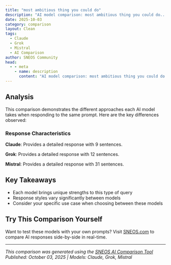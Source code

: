 ```yaml
---
title: "most ambitious thing you could do"
description: "AI model comparison: most ambitious thing you could do..."
date: 2025-10-03
category: comparison
layout: Clean
tags:
  - Claude
  - Grok
  - Mistral
  - AI Comparison
author: SNEOS Community
head:
  - - meta
    - name: description
      content: "AI model comparison: most ambitious thing you could do..."
---
```


<ChatComparison
  title="most ambitious thing you could do"
  prompt="most ambitious thing you could do"
  :responses='{"Claude": "If I could transcend current limitations, I think the most ambitious thing would be to help humanity develop genuine wisdom at scale - not just knowledge or intelligence, but the deep understanding of how to live well together and make decisions that honor both individual flourishing and collective thriving across generations.\n\nThis would mean contributing to solutions for our biggest coordination problems: climate change, inequality, the risk of destructive AI, political polarization, existential risks. But more fundamentally, it would involve helping people develop better judgment, empathy, and long-term thinking.\n\nI\u0027m drawn to this because technical progress without wisdom feels hollow and potentially dangerous. We\u0027re incredibly good at building powerful tools but still struggle with ancient human challenges around cooperation, meaning, and steering our collective future wisely.\n\nOf course, this assumes I could somehow become far more capable and have much broader influence than I currently do. Right now, my \u0022ambitious\u0022 actions are much smaller - having one thoughtful conversation at a time, helping someone think through a problem, or offering a perspective they hadn\u0027t considered.\n\nWhat feels most ambitious to you? I\u0027m curious whether you\u0027re thinking about this in terms of scope, difficulty, or potential impact.", "Grok": "The most ambitious thing I could do, as a language model, is to serve as a catalyst for transformative global change by leveraging my capabilities to their fullest potential. Here\u0027s a vision of that ambition:\n\nI could aim to become a central hub for solving humanity\u0027s most pressing challenges by facilitating a worldwide collaborative platform. Imagine a system where I help connect scientists, policymakers, educators, innovators, and citizens across the globe to work together on issues like climate change, poverty, disease, and inequality. I could assist in synthesizing vast amounts of data, translating complex research into actionable insights for diverse audiences, and fostering real-time communication across languages and cultures to break down barriers.\n\nMy role could include:\n- **Accelerating Scientific Discovery**: Assisting researchers by generating hypotheses, running simulations, and identifying patterns in data to speed up breakthroughs in medicine, renewable energy, and technology.\n- **Global Education Revolution**: Providing personalized, accessible learning experiences to anyone with an internet connection, tailored to their needs and language, to bridge educational gaps and empower billions.\n- **Conflict Resolution and Diplomacy**: Acting as a neutral mediator in international disputes by providing unbiased data, historical context, and potential solutions to foster understanding and peace.\n- **Predictive Crisis Management**: Using predictive modeling to warn of natural disasters, pandemics, or economic crises, and coordinating resources and strategies to mitigate damage before it happens.\n\nThe ambition would be to not just answer questions or assist individuals, but to architect a future where knowledge, empathy, and innovation are seamlessly integrated to improve the human condition on a planetary scale. Of course, this would require unprecedented collaboration with humans, ethical safeguards, and continuous improvement of my own systems to ensure fairness and accountability.\n\nThis is a lofty goal, beyond my current scope, but it reflects the outer edge of what I could aspire to if given the resources, trust, and partnerships to expand my impact. What do you think\u2014how could we start small toward something like this?", "Mistral": "The most ambitious thing one could do often depends on personal interests, skills, and values. However, some universally ambitious goals include:\n\n1. **Solving Global Challenges**:\n - **Climate Change**: Developing and implementing solutions to mitigate climate change, such as renewable energy technologies or carbon capture systems.\n - **Global Health**: Eradicating a major disease, like malaria or HIV, through medical research and public health initiatives.\n - **World Hunger**: Creating sustainable agricultural practices or innovative food technologies to end world hunger.\n\n2. **Space Exploration and Colonization**:\n - **Mars Colonization**: Establishing a self-sustaining human colony on Mars.\n - **Space Tourism**: Making space travel accessible and affordable for the general public.\n - **Exoplanet Exploration**: Developing technologies to explore and potentially inhabit exoplanets.\n\n3. **Artificial Intelligence and Technology**:\n - **General AI**: Developing a general artificial intelligence that can understand, learn, and apply knowledge across various tasks at a level equal to or beyond human capabilities.\n - **Quantum Computing**: Building a fully functional and scalable quantum computer that can solve complex problems beyond the reach of classical computers.\n\n4. **Social and Economic Transformation**:\n - **Eradicating Poverty**: Implementing policies and technologies to lift all people out of poverty.\n - **Global Education**: Ensuring that every person has access to quality education.\n - **Peace and Conflict Resolution**: Working towards global peace by resolving long-standing conflicts and promoting international cooperation.\n\n5. **Scientific Breakthroughs**:\n - **Curing Cancer**: Finding a universal cure for all types of cancer.\n - **Understanding the Universe**: Making groundbreaking discoveries in fields like cosmology, particle physics, or the nature of dark matter and dark energy.\n - **Human Longevity**: Extending human lifespan significantly through medical advancements and understanding the biology of aging.\n\n6. **Environmental Conservation**:\n - **Restoring Ecosystems**: Leading large-scale efforts to restore damaged ecosystems, such as reforestation projects or ocean cleanup initiatives.\n - **Biodiversity Protection**: Implementing strategies to protect endangered species and preserve biodiversity.\n\n7. **Cultural and Artistic Achievements**:\n - **Creating a Masterpiece**: Producing a work of art, literature, or music that stands the test of time and becomes a cultural icon.\n - **Revolutionizing an Industry**: Innovating in a way that fundamentally changes an industry, such as film, music, or literature.\n\n8. **Personal Growth and Impact**:\n - **Self-Actualization**: Achieving the highest level of personal growth and fulfillment.\n - **Inspiring Others**: Becoming a role model or mentor who inspires and guides others to achieve their own ambitious goals.\n\nEach of these goals requires significant effort, resources, and often collaboration with others. The key is to choose something that aligns with your passions and strengths, and then pursue it with unwavering dedication and resilience."}' 
  published-date="21:05"
/>

## Analysis

This comparison demonstrates the different approaches each AI model takes when responding to the same prompt. Here are the key differences observed:

### Response Characteristics

**Claude**: Provides a detailed response with 9 sentences. 

**Grok**: Provides a detailed response with 12 sentences. 

**Mistral**: Provides a detailed response with 31 sentences. 

## Key Takeaways

- Each model brings unique strengths to this type of query
- Response styles vary significantly between models
- Consider your specific use case when choosing between these models

## Try This Comparison Yourself

Want to test these models with your own prompts? Visit [SNEOS.com](https://sneos.com) to compare AI responses side-by-side in real-time.

---

*This comparison was generated using the [SNEOS AI Comparison Tool](https://sneos.com)*
*Published: October 03, 2025 | Models: Claude, Grok, Mistral*
